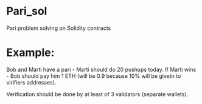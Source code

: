 # Pari_sol
Pari problem solving on Solidity contracts

# Example:
Bob and Marti have a pari - Marti should do 20 pushups today. 
If Marti wins - Bob should pay him 1 ETH (will be 0.9 because 10% will be givetn to virifiers addresses).

Verification should be done by at least of 3 validators (separate wallets).
